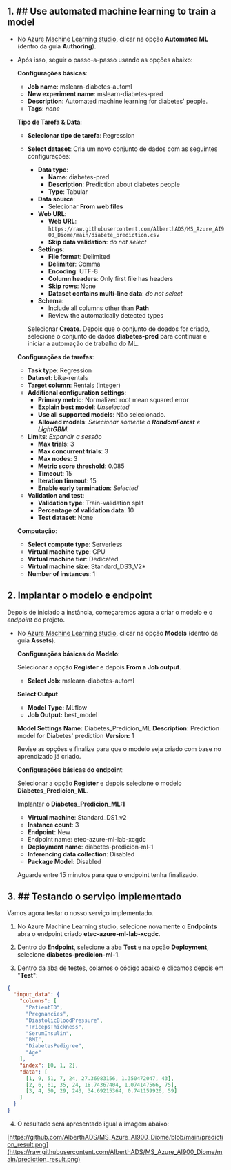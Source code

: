 ## 1. ## Use automated machine learning to train a model

- No [Azure Machine Learning studio](https://ml.azure.com?azure-portal=true), clicar na opção **Automated ML** (dentro da guia **Authoring**).
    
- Após isso, seguir o passo-a-passo usando as opções abaixo:
    
    **Configurações básicas**:
    
    - **Job name**: mslearn-diabetes-automl
    - **New experiment name**: mslearn-diabetes-pred
    - **Description**: Automated machine learning for diabetes' people.
    - **Tags**: _none_
    
    **Tipo de Tarefa & Data**:
    
    - **Selecionar tipo de tarefa**: Regression
        
    - **Select dataset**: Cria um novo conjunto de dados com as seguintes configurações:
        
        - **Data type**:
            - **Name**: diabetes-pred
            - **Description**: Prediction about diabetes people
            - **Type**: Tabular
        - **Data source**:
            - Selecionar **From web files**
        - **Web URL**:
            - **Web URL**: `https://raw.githubusercontent.com/AlberthADS/MS_Azure_AI900_Diome/main/diabete_prediction.csv`
            - **Skip data validation**: _do not select_
        - **Settings**:
            - **File format**: Delimited
            - **Delimiter**: Comma
            - **Encoding**: UTF-8
            - **Column headers**: Only first file has headers
            - **Skip rows**: None
            - **Dataset contains multi-line data**: _do not select_
        - **Schema**:
            - Include all columns other than **Path**
            - Review the automatically detected types
        
        Selecionar **Create**. Depois que o conjunto de doados for criado, selecione o conjunto de dados **diabetes-pred** para continuar e iniciar a automação de trabalho do ML.
        
    
    **Configurações de tarefas**:
    
    - **Task type**: Regression
    - **Dataset**: bike-rentals
    - **Target column**: Rentals (integer)
    - **Additional configuration settings**:
        - **Primary metric**: Normalized root mean squared error
        - **Explain best model**: _Unselected_
        - **Use all supported models**: Não selecionado.
        - **Allowed models**: _Selecionar somente o **RandomForest** e **LightGBM**._
    - **Limits**: _Expandir a sessão_
        - **Max trials**: 3
        - **Max concurrent trials**: 3
        - **Max nodes**: 3
        - **Metric score threshold**: 0.085
        - **Timeout**: 15
        - **Iteration timeout**: 15
        - **Enable early termination**: _Selected_
    - **Validation and test**:
        - **Validation type**: Train-validation split
        - **Percentage of validation data**: 10
        - **Test dataset**: None
    
    **Computação**:
    
    - **Select compute type**: Serverless
    - **Virtual machine type**: CPU
    - **Virtual machine tier**: Dedicated
    - **Virtual machine size**: Standard_DS3_V2*
    - **Number of instances**: 1

## 2. Implantar o modelo e endpoint

Depois de iniciado a instância, começaremos agora a criar o modelo e o _endpoint_ do projeto.

- No [Azure Machine Learning studio](https://ml.azure.com?azure-portal=true), clicar na opção **Models** (dentro da guia **Assets**).
	
    **Configurações básicas do Modelo**:
    
    Selecionar a opção **Register** e depois **From a Job output**.
	
	- **Select Job**: mslearn-diabetes-automl
	
	**Select Output**
	- **Model Type:** MLflow
	- **Job Output:** best_model

	**Model Settings**
	**Name:** Diabetes_Predicion_ML
	**Description:** Prediction model for Diabetes' prediction
	**Version:** 1
	
	Revise as opções e finalize para que o modelo seja criado com base no aprendizado já criado.

	**Configurações básicas do endpoint**:

	Selecionar a opção **Register** e depois selecione o modelo **Diabetes_Predicion_ML**.

	Implantar o **Diabetes_Predicion_ML:1**
	
	- **Virtual machine**: Standard_DS1_v2
	- **Instance count**: 3
	- **Endpoint**: New
	- Endpoint name: etec-azure-ml-lab-xcgdc
	- **Deployment name**: diabetes-predicion-ml-1
	- **Inferencing data collection**: Disabled
	- **Package Model**: Disabled

	Aguarde entre 15 minutos para que o endpoint tenha finalizado.

## 3. ## Testando o serviço implementado

Vamos agora testar o nosso serviço implementado.

1. No Azure Machine Learning studio, selecione novamente o **Endpoints** abra o endpoint criado **etec-azure-ml-lab-xcgdc**.
    
2. Dentro do **Endpoint**, selecione a aba **Test** e na opção **Deployment**, selecione **diabetes-predicion-ml-1**.
    
3. Dentro da aba de testes, colamos o código abaixo e clicamos depois em "**Test**":
```json
{
  "input_data": {
    "columns": [
      "PatientID",
      "Pregnancies",
      "DiastolicBloodPressure",
      "TricepsThickness",
      "SerumInsulin",
      "BMI",
      "DiabetesPedigree",
      "Age"
    ],
    "index": [0, 1, 2],
    "data": [
      [1, 9, 51, 7, 24, 27.36983156, 1.350472047, 43],
      [2, 6, 61, 35, 24, 18.74367404, 1.074147566, 75],
      [3, 4, 50, 29, 243, 34.69215364, 0.741159926, 59]
    ]
  }
}
```
4. O resultado será apresentado igual a imagem abaixo:

[https://github.com/AlberthADS/MS_Azure_AI900_Diome/blob/main/prediction_result.png](https://raw.githubusercontent.com/AlberthADS/MS_Azure_AI900_Diome/main/prediction_result.png)
